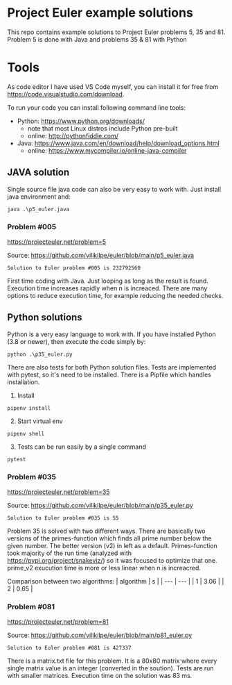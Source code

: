 # Project Euler example solutions

This repo contains example solutions to Project Euler problems 5, 35 and 81. Problem 5 is done with Java and problems 35 & 81 with Python

# Tools
As code editor I have used VS Code myself, you can install it for free from https://code.visualstudio.com/download.

To run your code you can install following command line tools:
- Python: https://www.python.org/downloads/
    - note that most Linux distros include Python pre-built
    - online: http://pythonfiddle.com/
- Java: https://www.java.com/en/download/help/download_options.html
    - online: https://www.mycompiler.io/online-java-compiler

## JAVA solution

Single source file java code can also be very easy to work with. Just install java environment and:

```
java .\p5_euler.java
```

### Problem #005
https://projecteuler.net/problem=5

Source: https://github.com/vilikilpe/euler/blob/main/p5_euler.java

```
Solution to Euler problem #005 is 232792560
```

First time coding with Java. Just looping as long as the result is found. Execution time increases rapidly when n is increaced. There are many options to reduce execution time, for example reducing the needed checks.

## Python solutions
Python is a very easy language to work with. If you have installed Python (3.8 or newer), then execute the code simply by:

```
python .\p35_euler.py
```

There are also tests for both Python solution files. Tests are implemented with pytest, so it's need to be installed. There is a Pipfile which handles installation. 

1. Install
```
pipenv install
```
2. Start virtual env
```
pipenv shell
```
3. Tests can be run easily by a single command
```
pytest
```
### Problem #035
https://projecteuler.net/problem=35

Source: https://github.com/vilikilpe/euler/blob/main/p35_euler.py

```
Solution to Euler problem #035 is 55
```

Problem 35 is solved with two different ways. There are basically two versions of the primes-function which finds all prime number below the given number. The better version (v2) in left as a default. Primes-function took majority of the run time (analyzed with https://pypi.org/project/snakeviz/) so it was focused to optimize that one. prime_v2 exucution time is more or less linear when n is increacred. 

Comparison between two algorithms:
| algorithm | s |
| --- | --- |
| 1 | 3.06 |
| 2 | 0.65 |

### Problem #081
https://projecteuler.net/problem=81

Source: https://github.com/vilikilpe/euler/blob/main/p81_euler.py

```
Solution to Euler problem #081 is 427337
```

There is a matrix.txt file for this problem. It is a 80x80 matrix where every single matrix value is an integer (converted in the soution). Tests are run with smaller matrices. Execution time on the solution was 83 ms.
